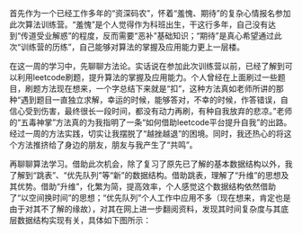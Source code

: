首先作为一个已经工作多年的“资深码农”，怀着“羞愧、期待”的复杂心情报名参加此次算法训练营。“羞愧”是个人觉得作为科班出生，干这行多年，自己没有达到“传道受业解惑”的程度，反而需要“恶补”基础知识；“期待”是真心希望通过此次“训练营的历练”，自己能够对算法的掌握及应用能力更上一层楼。

在这一周的学习中，先聊聊方法论。实话说在参加此次训练营以前，已经了解到可以利用leetcode刷题，提升算法的掌握及应用能力。个人曾经在上面刷过一些题目，刷题方法现在想来，一个字总结下来就是“扣”，这种方法真如老师所讲的那种“遇到题目一直独立求解，幸运的时候，能够答对，不幸的时候，作答错误，自信心受到伤害，最终很长一段时间，都没有动力再刷，有种自我放弃的悲凉。”老师的“五毒神掌”方法真的为我指明了一条“如何借助leetcode平台提升自我”的出路。经过一周的方法实践，切实让我摆脱了“越挫越退”的困境。同时，我还热心的将这个方法推挤给了身边的朋友，朋友与我产生了“共鸣”。

再聊聊算法学习。借助此次机会，除了复习了原先已了解的基本数据结构以外，我了解到“跳表”、“优先队列”等“新”的数据结构。借助跳表，理解了“升维”的思想及其优势。借助“升维”，化繁为简，提高效率，个人感觉这个数据结构依然借助了“以空间换时间”的思想；“优先队列”个人工作中应用不多（现在想来，肯定也是由于对其不了解的缘故），对其在网上进一步翻阅资料，发现其时间复杂度与其底层数据结构实现有关，具体如下图所示：

